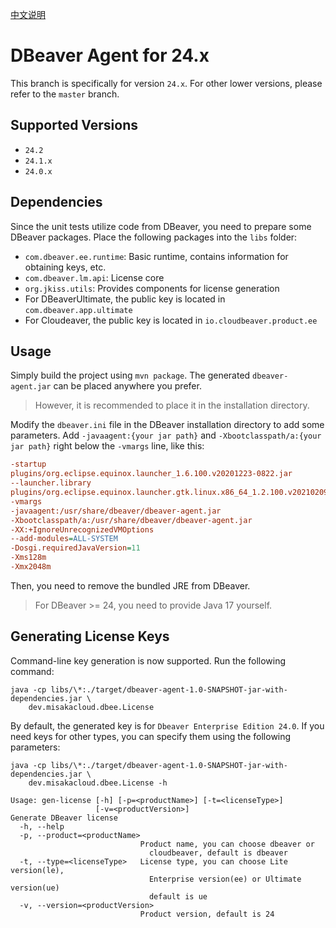 [中文说明](README.md)
# DBeaver Agent for 24.x

This branch is specifically for version `24.x`. For other lower versions, please refer to the `master` branch.

## Supported Versions

- `24.2`
- `24.1.x`
- `24.0.x`

## Dependencies

Since the unit tests utilize code from DBeaver, you need to prepare some DBeaver packages. Place the following packages into the `libs` folder:

- `com.dbeaver.ee.runtime`: Basic runtime, contains information for obtaining keys, etc.
- `com.dbeaver.lm.api`: License core
- `org.jkiss.utils`: Provides components for license generation
- For DBeaverUltimate, the public key is located in `com.dbeaver.app.ultimate`
- For Cloudeaver, the public key is located in `io.cloudbeaver.product.ee`

## Usage

Simply build the project using `mvn package`. The generated `dbeaver-agent.jar` can be placed anywhere you prefer.

> However, it is recommended to place it in the installation directory.

Modify the `dbeaver.ini` file in the DBeaver installation directory to add some parameters. Add `-javaagent:{your jar path}` and `-Xbootclasspath/a:{your jar path}` right below the `-vmargs` line, like this:

```ini
-startup
plugins/org.eclipse.equinox.launcher_1.6.100.v20201223-0822.jar
--launcher.library
plugins/org.eclipse.equinox.launcher.gtk.linux.x86_64_1.2.100.v20210209-1541
-vmargs
-javaagent:/usr/share/dbeaver/dbeaver-agent.jar
-Xbootclasspath/a:/usr/share/dbeaver/dbeaver-agent.jar
-XX:+IgnoreUnrecognizedVMOptions
--add-modules=ALL-SYSTEM
-Dosgi.requiredJavaVersion=11
-Xms128m
-Xmx2048m
```

Then, you need to remove the bundled JRE from DBeaver.

> For DBeaver >= 24, you need to provide Java 17 yourself.

## Generating License Keys

Command-line key generation is now supported. Run the following command:

```shell
java -cp libs/\*:./target/dbeaver-agent-1.0-SNAPSHOT-jar-with-dependencies.jar \
    dev.misakacloud.dbee.License
```

By default, the generated key is for `Dbeaver Enterprise Edition 24.0`. If you need keys for other types, you can specify them using the following parameters:

```shell
java -cp libs/\*:./target/dbeaver-agent-1.0-SNAPSHOT-jar-with-dependencies.jar \
    dev.misakacloud.dbee.License -h

Usage: gen-license [-h] [-p=<productName>] [-t=<licenseType>]
                   [-v=<productVersion>]
Generate DBeaver license
  -h, --help
  -p, --product=<productName>
                             Product name, you can choose dbeaver or
                               cloudbeaver, default is dbeaver
  -t, --type=<licenseType>   License type, you can choose Lite version(le),
                               Enterprise version(ee) or Ultimate version(ue)
                               default is ue
  -v, --version=<productVersion>
                             Product version, default is 24
```

